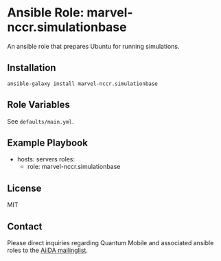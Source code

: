# Ansible Role: marvel-nccr.simulationbase

An ansible role that prepares Ubuntu for running simulations.

## Installation

`ansible-galaxy install marvel-nccr.simulationbase`

## Role Variables

See `defaults/main.yml`.

## Example Playbook

  - hosts: servers
    roles:
    - role: marvel-nccr.simulationbase

## License

MIT

## Contact

Please direct inquiries regarding Quantum Mobile and associated ansible roles to the [AiiDA mailinglist](http://www.aiida.net/mailing-list/).
